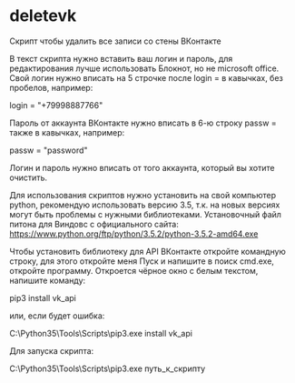 # deletevk
Скрипт чтобы удалить все записи со стены ВКонтакте

В текст скрипта нужно вставить ваш логин и пароль, для редактирования лучше использовать Блокнот, но не microsoft office. 
Свой логин нужно вписать на 5 строчке после 
login = 
в кавычках, без пробелов, например: 

login = "+79998887766"

Пароль от аккаунта ВКонтакте нужно вписать в 6-ю строку
passw =
также в кавычках, например: 

passw = "password"

Логин и пароль нужно вписать от того аккаунта, который вы хотите очистить. 

Для использования скриптов нужно установить на свой компьютер python, рекомендую использовать версию 3.5, т.к. на новых версиях могут быть проблемы с нужными библиотеками.
Установочный файл питона для Виндовс с официального сайта:
https://www.python.org/ftp/python/3.5.2/python-3.5.2-amd64.exe

Чтобы установить библиотеку для API ВКонтакте откройте командную строку, для этого откройте меня Пуск и напишите в поиск cmd.exe, откройте программу. 
Откроется чёрное окно с белым текстом, напишите команду:  

pip3 install vk_api

или, если будет ошибка: 

C:\Python35\Tools\Scripts\pip3.exe install vk_api

Для запуска скрипта: 

C:\Python35\Tools\Scripts\pip3.exe путь_к_скрипту
